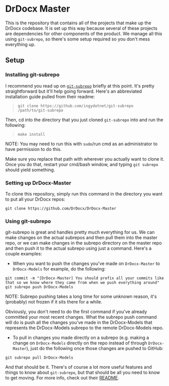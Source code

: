# DrDocx Master

This is the repository that contains all of the projects that make up the DrDocx codebase. It is set up this way because several of these projects are dependencies for other components of the product. We manage all this using ``git-subrepo``, so there's some setup required so you don't mess everything up.

## Setup

### Installing git-subrepo

I recommend you read up on [``git-subrepo``](https://github.com/ingydotnet/git-subrepo) briefly at this point. It's pretty straightforward but it'll help going forward. Here's an abbreviated installation guide pulled from their readme:

>``git clone https://github.com/ingydotnet/git-subrepo /path/to/git-subrepo``

Then, cd into the directory that you just cloned ``git-subrepo`` into and run the following:

>``make install``

NOTE: You may need to run this with ``sudo``/run cmd as an administrator to have permission to do this.

Make sure you replace that path with wherever you actually want to clone it.  Once you do that, restart your cmd/bash window, and typing ``git subrepo`` should yield something.

### Setting up DrDocx-Master

To clone this repository, simply run this command in the directory you want to put all your DrDocx repos:

```
git clone https://github.com/DrDocx/DrDocx-Master
```

### Using git-subrepo

git-subrepo is great and handles pretty much everything for us. We can make changes on the actual subrepos and then pull them into the master repo, or we can make changes in the subrepo directory on the master repo and then push it to the actual subrepo using just a command. Here's a couple examples:

- When you want to push the changes you've made on ``DrDocx-Master`` to ``DrDocx-Models`` for example, do the following:

```
git commit -m "[DrDocx-Master] You should prefix all your commits like that so we know where they came from when we push everything around"
git subrepo push DrDocx-Models
```

NOTE: Subrepo pushing takes a long time for some unknown reason, it's (probably) not frozen if it sits there for a while.

Obviously, you don't need to do the first command if you've already committed your most recent changes. What the subrepo push command will do is push all the changes you've made in the DrDocx-Models that represents the DrDocx-Models subrepo to the remote DrDocx-Models repo.

- To pull in changes you made directly on a subrepo (e.g. making a change on ``DrDocx-Models`` directly on the repo instead of through ``DrDocx-Master``), just do the following once those changes are pushed to GitHub:

```
git subrepo pull DrDocx-Models
```

And that should be it. There's of course a lot more useful features and things to know about ``git-subrepo``, but that should be all you need to know to get moving. For more info, check out their [README](https://github.com/ingydotnet/git-subrepo/blob/master/ReadMe.pod).

